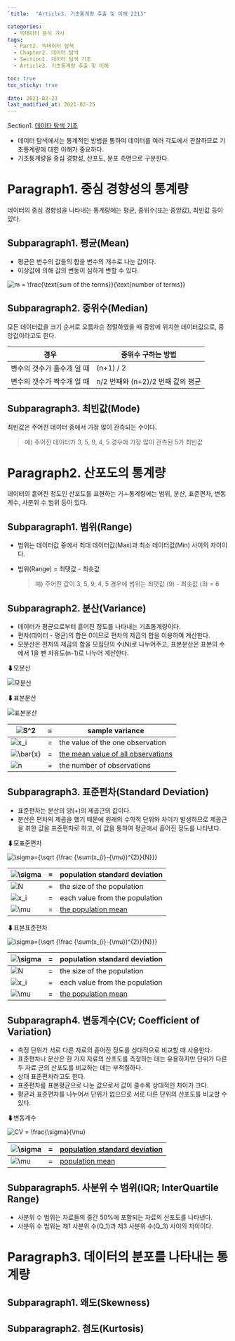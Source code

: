 ```yaml
---
`title:  "Article3. 기초통계량 추출 및 이해 2213"

categories:
  - 빅데이터 분석 기사
tags: 
  - Part2. 빅데이터 탐색
  - Chapter2. 데이터 탐색
  - Section1. 데이터 탐색 기초
  - Article3. 기초통계량 추출 및 이해

toc: true
toc_sticky: true
 
date: 2021-02-23
last_modified_at: 2021-02-25
---
```


Section1. [데이터 탐색 기초]()

- 데이터 탐색에서는 통계적인 방법을 통하여 데이터를 여러 각도에서 관찰하므로 기초통계량에 대한 이해가 중요하다.
- 기초통계량을 중심 경향성, 산포도, 분포 측면으로 구분한다.

# Paragraph1. 중심 경향성의 통계량

데이터의 중심 경향성을 나타내는 통계량에는 평균, 중위수(또는 중앙값), 최빈값 등이 있다.

## Subparagraph1. 평균(Mean)

- 평균은 변수의 값들의 합을 변수의 개수로 나눈 값이다.
- 이상값에 의해 값의 변동이 심하게 변할 수 있다.

![m = \frac{\text{sum of the terms}}{\text{number of terms}}](https://www.gstatic.com/education/formulas2/355397047/en/mean.svg)

## Subparagraph2. 중위수(Median)

모든 데이터값을 크기 순서로 오름차순 정렬하였을 때 중앙에 위치한 데이터값으로, 중앙값이라고도 한다.



| 경우                       | 중위수 구하는 방법                |
| -------------------------- | --------------------------------- |
| 변수의 갯수가 홀수개 일 때 | (n+1) / 2                         |
| 변수의 갯수가 짝수개 일 때 | n/2 번째와 (n+2)/2 번째 값의 평균 |

## Subparagraph3. 최빈값(Mode)

최빈값은 주어진 데이터 중에서 가장 많이 관측되는 수이다.

> 예) 주어진 데이터가 3, 5, 9, 4, 5 경우에 가장 많이 관측된 5가 최빈값

# Paragraph2. 산포도의 통계량

데이터의 흩어진 정도인 산포도를 표현하는 기ㅗ통계량에는 범위, 분산, 표준편차, 변동계수, 사분위 수 범위 등이 있다.

## Subparagraph1. 범위(Range)

- 범위는 데이터값 중에서 최대 데이터값(Max)과 최소 데이터값(Min) 사이의 차이이다.

- 범위(Range) = 최댓값 - 최솟값

  > 예) 주어진 값이 3, 5, 9, 4, 5 경우에 범위는 최댓값 (9) - 최솟값 (3) = 6

## Subparagraph2. 분산(Variance)

- 데이터가 평균으로부터 흩어진 정도를 나타내는 기초통계량이다.
- 편차(데이터 - 평균)의 합은 0이므로 편차의 제곱의 합을 이용하여 계산한다.
- 모분산은 편차의 제곱의 합을 모집단의 수(N)로 나누어주고, 표본분산은 표본의 수에서 1을 뺀 자유도(n-1)로 나누어 계산한다.

⬇모분산

![모분산](https://useruploads.socratic.org/LP6csVUqTLqmIQfC0QjL_variance_of_population.png11.png)

⬇표본분산

![표본분산](https://www.gstatic.com/education/formulas2/355397047/en/sample_variance.svg)

| ![S^2](https://www.gstatic.com/education/formulas2/355397047/en/sample_variance_s2.svg) | =    | sample variance                                              |
| ------------------------------------------------------------ | ---- | ------------------------------------------------------------ |
| ![x_i](https://www.gstatic.com/education/formulas2/355397047/en/sample_variance_x_i.svg) | =    | the value of the one observation                             |
| ![\bar{x}](https://www.gstatic.com/education/formulas2/355397047/en/sample_variance_x_hat.svg) | =    | [the mean value of all observations](https://www.google.com/search?bih=738&biw=1536&hl=en-US&q=Mean&stick=H4sIAAAAAAAAAOPgE-LQz9U3MK9MLlQCs0zKCky0tLKTrfRTU0qTE0sy8_P00_KLcktzEq2gtEJmbmJ6qkJiXnF5atEjRmNugZc_7glLaU1ac_IaowoXV3BGfrlrXklmSaWQGBcblMUjxcUFt4BnESuLb2piHgBFLfUafwAAAA&sa=X&ved=2ahUKEwiC57-p88PvAhWNMd4KHSCZCOgQ24YFMB96BAgnEAI) |
| ![n](https://www.gstatic.com/education/formulas2/355397047/en/sample_variance_n.svg) | =    | the number of observations                                   |

## Subparagraph3. 표준편차(Standard Deviation)

- 표준편차는 분산의 양(+)의 제곱근의 값이다.
- 분산은 편차의 제곱을 했기 때문에 원래의 수학적 단위와 차이가 발생하므로 제곱근을 취한 값을 표준편차로 하고, 이 값을 통하여 평균에서 흩어진 정도를 나타낸다.

⬇모표준편차

![\sigma={\sqrt {\frac {\sum(x_{i}-{\mu})^{2}}{N}}}](https://www.gstatic.com/education/formulas2/355397047/en/population_standard_deviation.svg)

| ![\sigma](https://www.gstatic.com/education/formulas2/355397047/en/population_standard_deviation_sigma.svg) | =    | population standard deviation                                |
| ------------------------------------------------------------ | ---- | ------------------------------------------------------------ |
| ![N](https://www.gstatic.com/education/formulas2/355397047/en/population_standard_deviation_N.svg) | =    | the size of the population                                   |
| ![x_i](https://www.gstatic.com/education/formulas2/355397047/en/population_standard_deviation_xi.svg) | =    | each value from the population                               |
| ![\mu](https://www.gstatic.com/education/formulas2/355397047/en/population_standard_deviation_mu.svg) | =    | [the population mean](https://www.google.com/search?bih=738&biw=1536&hl=en-US&q=Mean&stick=H4sIAAAAAAAAAOPgE-LQz9U3MCs3MlICs0zKCky0tLKTrfRTU0qTE0sy8_P00_KLcktzEq2gtEJmbmJ6qkJiXnF5atEjRmNugZc_7glLaU1ac_IaowoXV3BGfrlrXklmSaWQGBcblMUjxcUFt4BnESuLb2piHgBE6iKyfwAAAA&sa=X&ved=2ahUKEwj6kdGt98PvAhVZfXAKHX2pA9EQ24YFMBZ6BAgjEAI) |

⬇표본표준편차

![\sigma={\sqrt {\frac {\sum(x_{i}-{\mu})^{2}}{N}}}](https://www.gstatic.com/education/formulas2/355397047/en/population_standard_deviation.svg)

| ![\sigma](https://www.gstatic.com/education/formulas2/355397047/en/population_standard_deviation_sigma.svg) | =    | population standard deviation                                |
| ------------------------------------------------------------ | ---- | ------------------------------------------------------------ |
| ![N](https://www.gstatic.com/education/formulas2/355397047/en/population_standard_deviation_N.svg) | =    | the size of the population                                   |
| ![x_i](https://www.gstatic.com/education/formulas2/355397047/en/population_standard_deviation_xi.svg) | =    | each value from the population                               |
| ![\mu](https://www.gstatic.com/education/formulas2/355397047/en/population_standard_deviation_mu.svg) | =    | [the population mean](https://www.google.com/search?bih=738&biw=1536&hl=en-US&q=Mean&stick=H4sIAAAAAAAAAOPgE-LQz9U3MCs3MlICs0zKCky0tLKTrfRTU0qTE0sy8_P00_KLcktzEq2gtEJmbmJ6qkJiXnF5atEjRmNugZc_7glLaU1ac_IaowoXV3BGfrlrXklmSaWQGBcblMUjxcUFt4BnESuLb2piHgBE6iKyfwAAAA&sa=X&ved=2ahUKEwjZ-9rA98PvAhXOFogKHc51AfYQ24YFMBZ6BAghEAI) |

## Subparagraph4. 변동계수(CV; Coefficient of Variation)

- 측정 단위가 서로 다른 자료의 흩어진 정도를 상대적으로 비교할 때 사용한다.
- 표준편차나 분산은 한 가지 자료의 산포도를 측정하는 데는 유용하지만 단위가 다른 두 자료 군의 산포도를 비교하는 데는 부적절하다.
- 상대 표준편차라고도 한다.
- 표준편차를 표본평균으로 나눈 값으로서 값이 클수록 상대적인 차이가 크다.
- 평균과 표준편차를 나누어서 단위가 없으므로 서로 다른 단위의 산포도를 비교할 수 있다.

⬇변동계수

![CV = \frac{\sigma}{\mu}](https://www.gstatic.com/education/formulas2/355397047/en/coefficient_of_variation.svg)

| ![\sigma](https://www.gstatic.com/education/formulas2/355397047/en/coefficient_of_variation_coefficient_of_variation_var_1.svg) | =    | [population standard deviation](https://www.google.com/search?bih=738&biw=1536&hl=en-US&q=Standard+deviation&stick=H4sIAAAAAAAAAOPgE-LUz9U3MK4yyTZV4gAxzcqNjLS0spOt9FNTSpMTSzLz8_TT8otyS3MSraC0QmZuYnqqQmJecXlq0SNGY26Blz_uCUtpTVpz8hqjChdXcEZ-uWteSWZJpZAYFxuUxSPFxQW3gGcRq1BwSWJeSmJRikJKalkm2B4A3B6At44AAAA&sa=X&ved=2ahUKEwjJ3M3q98PvAhUWQd4KHeh5CakQ24YFMBV6BAgtEAI) |
| ------------------------------------------------------------ | ---- | ------------------------------------------------------------ |
| ![\mu](https://www.gstatic.com/education/formulas2/355397047/en/coefficient_of_variation_coefficient_of_variation_var_2.svg) | =    | [population mean](https://www.google.com/search?bih=738&biw=1536&hl=en-US&q=Mean&stick=H4sIAAAAAAAAAOPgE-LUz9U3MK4yyTZV4gAxTcoKTLS0spOt9FNTSpMTSzLz8_TT8otyS3MSraC0QmZuYnqqQmJecXlq0SNGY26Blz_uCUtpTVpz8hqjChdXcEZ-uWteSWZJpZAYFxuUxSPFxQW3gGcRK4tvamIeAPcVsuCAAAAA&sa=X&ved=2ahUKEwjJ3M3q98PvAhUWQd4KHeh5CakQ24YFMBV6BAgtEAM) |

## Subparagraph5. 사분위 수 범위(IQR; InterQuartile Range)

- 사분위 수 범위는 자료들의 중간 50%에 포함되는 자료의 산포도를 나타낸다.
- 사분위 수 범위는 제1 사분위 수(Q_1)과 제3 사분위 수(Q_3) 사이의 차이이다.

# Paragraph3. 데이터의 분포를 나타내는 통계량

## Subparagraph1. 왜도(Skewness)

## Subparagraph2. 첨도(Kurtosis)

